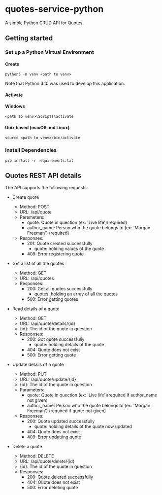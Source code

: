 # quotes-service-python
A simple Python CRUD API for Quotes.

## Getting started

### Set up a Python Virtual Environment

#### Create
```
python3 -m venv <path to venv>
```
Note that Python 3.10 was used to develop this application.

#### Activate
#### Windows
```
<path to venv>\Scripts\activate
```
#### Unix based (macOS and Linux)
```
source <path to venv>/bin/activate
```

### Install Dependencies
```
pip install -r requirements.txt
```

## Quotes REST API details

The API supports the following requests:

-   Create quote

    -   Method: POST
    -   URL: /api/quote
    -   Parameters:
        -   quote: Quote in quection (ex: 'Live life')(required)
        -   author_name: Person who the quote belongs to (ex: 'Morgan Freeman') (required)
    -   Responses:
        -   201: Quote created successfully
            -   quote: holding values of the quote
        -   409: Error registering quote

-   Get a list of all the quotes

    -   Method: GET
    -   URL: /api/quotes
    -   Responses:
        -   200: Get all quotes successfully
            -   quotes: holding an array of all the quotes
        -   500: Error getting quotes

-   Read details of a quote

    -   Method: GET
    -   URL: /api/quote/details/{id}
    -   {id}: The id of the quote in question
    -   Responses:
        -   200: Got quote successfully
            -   quote: holding details of the quote
        -   404: Quote does not exist
        -   500: Error getting quote

-   Update details of a quote

    -   Method: PUT
    -   URL: /api/quote/update/{id}
    -   {id}: The id of the quote in question
    -   Parameters:
        -   quote: Quote in quection (ex: 'Live life')(required if author_name not given)
        -   author_name: Person who the quote belongs to (ex: 'Morgan Freeman') (required if quote not given)
    -   Responses:
        -   200: Quote updated successfully
            -   quote: holding details of the quote now updated
        -   404: Quote does not exist
        -   409: Error updatting quote

-   Delete a quote
    -   Method: DELETE
    -   URL: /api/quote/delete/{id}
    -   {id}: The id of the quote in question
    -   Responses:
        -   200: Quote deleted successfully
        -   404: Quote does not exist
        -   500: Error deleting quote

